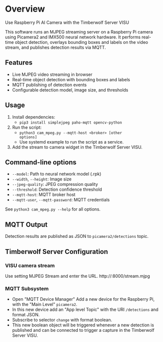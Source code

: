 # Overview

Use Raspberry Pi AI Camera with the Timberwolf Server VISU

This software runs an MJPEG streaming server on a Raspberry Pi camera using Picamera2 and IMX500 neural network hardware.
It performs real-time object detection, overlays bounding boxes and labels on the video stream, and publishes detection results via MQTT.

## Features

- Live MJPEG video streaming in browser
- Real-time object detection with bounding boxes and labels
- MQTT publishing of detection events
- Configurable detection model, image size, and thresholds

## Usage

1. Install dependencies:
   - <code>pip3 install simplejpeg paho-mqtt opencv-python</code>
2. Run the script:
   - <code>python3 cam_mpeg.py --mqtt-host &lt;broker&gt; [other options]</code>
   - Use systemd example to run the script as a service.
3. Add the stream to camera widget in the Timberwolf Server VISU.

## Command-line options

- <code>--model</code>: Path to neural network model (.rpk)
- <code>--width</code>, <code>--height</code>: Image size
- <code>--jpeg-quality</code>: JPEG compression quality
- <code>--threshold</code>: Detection confidence threshold
- <code>--mqtt-host</code>: MQTT broker host
- <code>--mqtt-user</code>, <code>--mqtt-password</code>: MQTT credentials

See <code>python3 cam_mpeg.py --help</code> for all options.

## MQTT Output

Detection results are published as JSON to <code>picamera2/detections</code> topic.


## Timberwolf Server Configuration

### VISU camera stream

Use setting MJPEG Stream and enter the URL.
http://<host-or-ip>:8000/stream.mjpg

### MQTT Subsystem

- Open "MQTT Device Manager" Add a new device for the Raspberry Pi, with the "Main Level" <code>picamera2</code>.
- In this new device add an "App level Topic" with the URI <code>/detections</code> and format JSON.
- Subscribe to selector <code>change</code> with format boolean.
- This new boolean object will be triggered whenever a new detection is published and can be connected to trigger a capture in the Timberwolf Server VISU.


